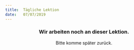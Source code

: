 ```yaml
---
title:  Tägliche Lektion
date:   07/07/2019
---
```


### <center>Wir arbeiten noch an dieser Lektion.</center>
<center>Bitte komme später zurück.</center>